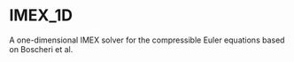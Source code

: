 # IMEX_1D
A one-dimensional IMEX solver for the compressible Euler equations based on Boscheri et al.

